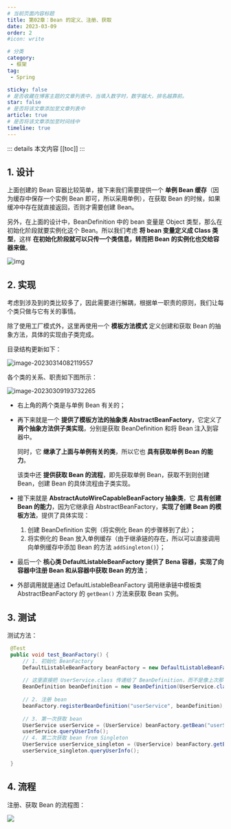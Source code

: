 ```yaml
---
# 当前页面内容标题
title: 第02章：Bean 的定义、注册、获取
date: 2023-03-09
order: 2
#icon: write

# 分类
category:
 - 框架
tag:
 - Spring

sticky: false
# 是否收藏在博客主题的文章列表中，当填入数字时，数字越大，排名越靠前。
star: false
# 是否将该文章添加至文章列表中
article: true
# 是否将该文章添加至时间线中
timeline: true
---
```



::: details 本文内容
[[toc]]
:::

## 1. 设计

上面创建的 Bean 容器比较简单，接下来我们需要提供一个 **单例 Bean 缓存**（因为缓存中保存一个实例 Bean 即可，所以采用单例），在获取 Bean 的时候，如果缓冲中存在就直接返回，否则才需要创建 Bean。

另外，在上面的设计中，BeanDefinition 中的 bean 变量是 Object 类型，那么在初始化阶段就要实例化这个 Bean。所以我们考虑 **将 bean 变量定义成 Class 类型**，这样 **在初始化阶段就可以只传一个类信息，转而把 Bean 的实例化也交给容器来做**。

![img](https://run-notes.oss-cn-beijing.aliyuncs.com/notes/202303091506735.png)

## 2. 实现

考虑到涉及到的类比较多了，因此需要进行解耦，根据单一职责的原则，我们让每个类只做与它有关的事情。

除了使用工厂模式外，这里再使用一个 **模板方法模式** 定义创建和获取 Bean 的抽象方法，具体的实现由子类完成。

目录结构更新如下：

![image-20230314082119557](https://run-notes.oss-cn-beijing.aliyuncs.com/notes/202303140821065.png)

各个类的关系、职责如下图所示：

![image-20230309193732265](https://run-notes.oss-cn-beijing.aliyuncs.com/notes/202303091937370.png)

- 右上角的两个类是与单例 Bean 有关的；

- 再下来就是一个 **提供了模板方法的抽象类 AbstractBeanFactory**，它定义了 **两个抽象方法供子类实现**，分别是获取 BeanDefinition 和将 Bean 注入到容器中。

    同时，它 **继承了上面与单例有关的类**，所以它也 **具有获取单例 Bean 的能力**。

    该类中还 **提供获取 Bean 的流程**，即先获取单例 Bean，获取不到则创建 Bean，创建 Bean 的具体流程由子类实现。

- 接下来就是 **AbstractAutoWireCapableBeanFactory 抽象类**，它 **具有创建 Bean 的能力**，因为它继承自 AbstractBeanFactory，**实现了创建 Bean 的模板方法**，提供了具体实现：

    1. 创建 BeanDefinition 实例（将实例化 Bean 的步骤移到了此）；
    2. 将实例化的 Bean 放入单例缓存（由于继承链的存在，所以可以直接调用向单例缓存中添加 Bean 的方法 `addSingleton()`）；

- 最后一个 **核心类 DefaultListableBeanFactory 提供了 Bena 容器，实现了向容器中注册 Bean 和从容器中获取 Bean 的方法**；

- 外部调用就是通过 DefaultListableBeanFactory 调用继承链中模板类 AbstractBeanFactory 的 `getBean()` 方法来获取 Bean 实例。

## 3. 测试

测试方法：

```java
 @Test
 public void test_BeanFactory() {
     // 1. 初始化 BeanFactory
     DefaultListableBeanFactory beanFactory = new DefaultListableBeanFactory();
 
     // 这里直接把 UserService.class 传递给了 BeanDefinition，而不是像上次那样直接 new UserService()
     BeanDefinition beanDefinition = new BeanDefinition(UserService.class);
 
     // 2. 注册 bean
     beanFactory.registerBeanDefinition("userService", beanDefinition);
 
     // 3. 第一次获取 bean
     UserService userService = (UserService) beanFactory.getBean("userService");
     userService.queryUserInfo();
     // 4. 第二次获取 bean from Singleton
     UserService userService_singleton = (UserService) beanFactory.getBean("userService");
     userService_singleton.queryUserInfo();
 
 }
```

## 4. 流程

注册、获取 Bean 的流程图：

![](https://run-notes.oss-cn-beijing.aliyuncs.com/notes/202303091946463.png)